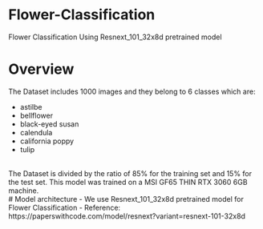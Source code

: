 # Flower-Classification
Flower Classification Using Resnext_101_32x8d pretrained model

# Overview
The Dataset includes 1000 images and they belong to 6 classes which are:
- astilbe
- bellflower
- black-eyed susan
- calendula
- california poppy 
- tulip
<br />
The Dataset is divided by the ratio of 85% for the training set and 15% for the test set. This model was trained on a MSI GF65 THIN RTX 3060 6GB machine. 
<br />
# Model architecture
- We use Resnext_101_32x8d pretrained model for Flower Classification
- Reference: https://paperswithcode.com/model/resnext?variant=resnext-101-32x8d
